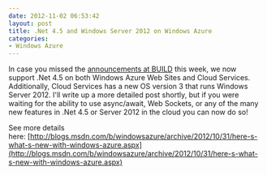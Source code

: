 ```yaml
---
date: 2012-11-02 06:53:42
layout: post
title: .Net 4.5 and Windows Server 2012 on Windows Azure
categories:
- Windows Azure
---
```


In case you missed the [announcements at BUILD](http://channel9.msdn.com/Events/Build/2012/1-002) this week, we now support .Net 4.5 on both Windows Azure Web Sites and Cloud Services. Additionally, Cloud Services has a new OS version 3 that runs Windows Server 2012. I'll write up a more detailed post shortly, but if you were waiting for the ability to use async/await, Web Sockets, or any of the many new features in .Net 4.5 or Server 2012 in the cloud you can now do so!

See more details here: [http://blogs.msdn.com/b/windowsazure/archive/2012/10/31/here-s-what-s-new-with-windows-azure.aspx](http://blogs.msdn.com/b/windowsazure/archive/2012/10/31/here-s-what-s-new-with-windows-azure.aspx)
